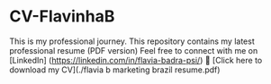 # CV-FlavinhaB
This is my professional journey.
This repository contains my latest professional resume (PDF version)
Feel free to connect with me on [LinkedIn] (https://linkedin.com/in/flavia-badra-psi/)
📄 [Click here to download my CV](./flavia b marketing brazil resume.pdf)
